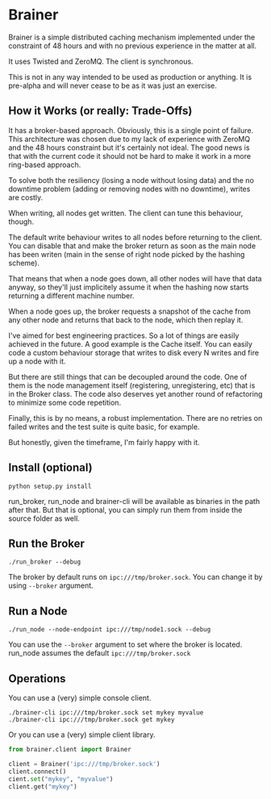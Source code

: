 # Brainer

Brainer is a simple distributed caching mechanism implemented under the constraint of 48 hours and with no previous experience in the matter at all.

It uses Twisted and ZeroMQ. The client is synchronous.

This is not in any way intended to be used as production or anything. It is pre-alpha and will never cease to be as it was just an exercise.

## How it Works (or really: Trade-Offs)

It has a broker-based approach. Obviously, this is a single point of failure. This architecture was chosen due to my lack of experience with ZeroMQ and the 48 hours constraint but it's certainly not ideal. The good news is that with the current code it should not be hard to make it work in a more ring-based approach.

To solve both the resiliency (losing a node without losing data) and the no downtime problem (adding or removing nodes with no downtime), writes are costly.

When writing, all nodes get written. The client can tune this behaviour, though.

The default write behaviour writes to all nodes before returning to the client. You can disable that and make the broker return as soon as the main node has been writen (main in the sense of right node picked by the hashing scheme).

That means that when a node goes down, all other nodes will have that data anyway, so they'll just implicitely assume it when the hashing now starts returning a different machine number.

When a node goes up, the broker requests a snapshot of the cache from any other node and returns that back to the node, which then replay it.

I've aimed for best engineering practices. So a lot of things are easily achieved in the future. A good example is the Cache itself. You can easily code a custom behaviour storage that writes to disk every N writes and fire up a node with it.

But there are still things that can be decoupled around the code. One of them is the node management itself (registering, unregistering, etc) that is in the Broker class. The code also deserves yet another round of refactoring to minimize some code repetition.

Finally, this is by no means, a robust implementation. There are no retries on failed writes and the test suite is quite basic, for example.

But honestly, given the timeframe, I'm fairly happy with it.

## Install (optional)

```
python setup.py install
```

run_broker, run_node and brainer-cli will be available as binaries in the path after that. But that is optional, you can simply run them from inside the source folder as well.

## Run the Broker

```
./run_broker --debug
```

The broker by default runs on `ipc:///tmp/broker.sock`. You can change it by using `--broker` argument.

## Run a Node

```
./run_node --node-endpoint ipc:///tmp/node1.sock --debug
```

You can use the `--broker` argument to set where the broker is located. run_node assumes the default `ipc:///tmp/broker.sock`

## Operations

You can use a (very) simple console client.

```
./brainer-cli ipc:///tmp/broker.sock set mykey myvalue
./brainer-cli ipc:///tmp/broker.sock get mykey
```

Or you can use a (very) simple client library.

```python
from brainer.client import Brainer

client = Brainer('ipc:///tmp/broker.sock')
client.connect()
cient.set("mykey", "myvalue")
client.get("mykey")
```
